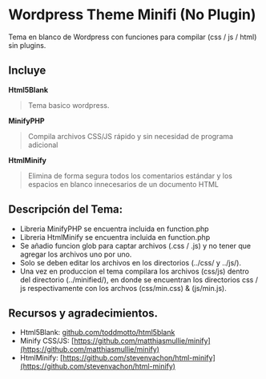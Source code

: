 # Wordpress Theme Minifi (No Plugin)
Tema en blanco de Wordpress con funciones para compilar (css / js / html) sin plugins.

## Incluye

**Html5Blank**
> Tema basico wordpress.

**MinifyPHP**
> Compila archivos CSS/JS rápido y sin necesidad de programa adicional


**HtmlMinify**
> Elimina de forma segura todos los comentarios estándar y los espacios en blanco innecesarios de un documento HTML

## Descripción del Tema:

* Libreria MinifyPHP se encuentra incluida en function.php 
* Libreria HtmlMinify se encuentra incluida en function.php
* Se añadio funcion glob para captar archivos (.css / .js) y no tener que agregar los archivos uno por uno.
* Solo se deben editar los archivos en los directorios (../css/ y ../js/).
* Una vez en produccion el tema compilara los archivos (css/js) dentro del directorio (../minified/), en donde se encuentran los directorios css / js respectivamente con los archvos (css/min.css) & (js/min.js).


## Recursos y agradecimientos.
* Html5Blank: [github.com/toddmotto/html5blank](https://github.com/toddmotto/html5blank)
* Minify CSS/JS: [https://github.com/matthiasmullie/minify](https://github.com/matthiasmullie/minify)
* HtmlMinify: [https://github.com/stevenvachon/html-minify](https://github.com/stevenvachon/html-minify)
